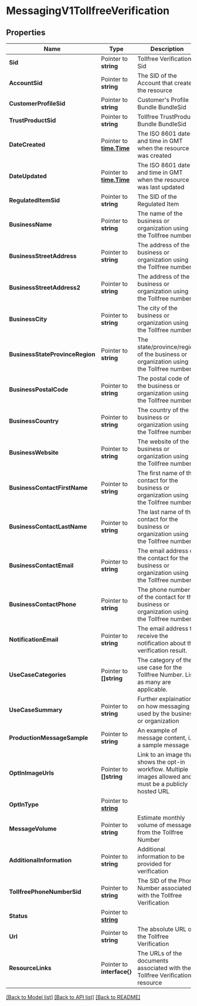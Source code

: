 # MessagingV1TollfreeVerification

## Properties

Name | Type | Description | Notes
------------ | ------------- | ------------- | -------------
**Sid** | Pointer to **string** | Tollfree Verification Sid |
**AccountSid** | Pointer to **string** | The SID of the Account that created the resource |
**CustomerProfileSid** | Pointer to **string** | Customer's Profile Bundle BundleSid |
**TrustProductSid** | Pointer to **string** | Tollfree TrustProduct Bundle BundleSid |
**DateCreated** | Pointer to [**time.Time**](time.Time.md) | The ISO 8601 date and time in GMT when the resource was created |
**DateUpdated** | Pointer to [**time.Time**](time.Time.md) | The ISO 8601 date and time in GMT when the resource was last updated |
**RegulatedItemSid** | Pointer to **string** | The SID of the Regulated Item |
**BusinessName** | Pointer to **string** | The name of the business or organization using the Tollfree number |
**BusinessStreetAddress** | Pointer to **string** | The address of the business or organization using the Tollfree number |
**BusinessStreetAddress2** | Pointer to **string** | The address of the business or organization using the Tollfree number |
**BusinessCity** | Pointer to **string** | The city of the business or organization using the Tollfree number |
**BusinessStateProvinceRegion** | Pointer to **string** | The state/province/region of the business or organization using the Tollfree number |
**BusinessPostalCode** | Pointer to **string** | The postal code of the business or organization using the Tollfree number |
**BusinessCountry** | Pointer to **string** | The country of the business or organization using the Tollfree number |
**BusinessWebsite** | Pointer to **string** | The website of the business or organization using the Tollfree number |
**BusinessContactFirstName** | Pointer to **string** | The first name of the contact for the business or organization using the Tollfree number |
**BusinessContactLastName** | Pointer to **string** | The last name of the contact for the business or organization using the Tollfree number |
**BusinessContactEmail** | Pointer to **string** | The email address of the contact for the business or organization using the Tollfree number |
**BusinessContactPhone** | Pointer to **string** | The phone number of the contact for the business or organization using the Tollfree number |
**NotificationEmail** | Pointer to **string** | The email address to receive the notification about the verification result.  |
**UseCaseCategories** | Pointer to **[]string** | The category of the use case for the Tollfree Number. List as many are applicable. |
**UseCaseSummary** | Pointer to **string** | Further explaination on how messaging is used by the business or organization |
**ProductionMessageSample** | Pointer to **string** | An example of message content, i.e. a sample message |
**OptInImageUrls** | Pointer to **[]string** | Link to an image that shows the opt-in workflow. Multiple images allowed and must be a publicly hosted URL |
**OptInType** | Pointer to [**string**](TollfreeVerificationEnumOptInType.md) |  |
**MessageVolume** | Pointer to **string** | Estimate monthly volume of messages from the Tollfree Number |
**AdditionalInformation** | Pointer to **string** | Additional information to be provided for verification |
**TollfreePhoneNumberSid** | Pointer to **string** | The SID of the Phone Number associated with the Tollfree Verification |
**Status** | Pointer to [**string**](TollfreeVerificationEnumStatus.md) |  |
**Url** | Pointer to **string** | The absolute URL of the Tollfree Verification |
**ResourceLinks** | Pointer to **interface{}** | The URLs of the documents associated with the Tollfree Verification resource |

[[Back to Model list]](../README.md#documentation-for-models) [[Back to API list]](../README.md#documentation-for-api-endpoints) [[Back to README]](../README.md)


